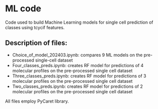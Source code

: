 # ML code

Code used to build Machine Learning models for single cell prediction of classes using tcycif features.


## Description of files:

- Choice_of_model_202403.ipynb: compares 9 ML models on the pre-processed single-cell dataset
- Four_classes_preds.ipynb: creates RF model for predictions of 4 molecular profiles on the pre-processed single cell dataset
- Three_classes_preds.ipynb: creates RF model for predictions of 3 molecular profiles on the pre-processed single cell dataset
- Two_classes_preds.ipynb: creates RF model for predictions of 2 molecular profiles on the pre-processed single cell dataset

All files employ PyCaret library.
